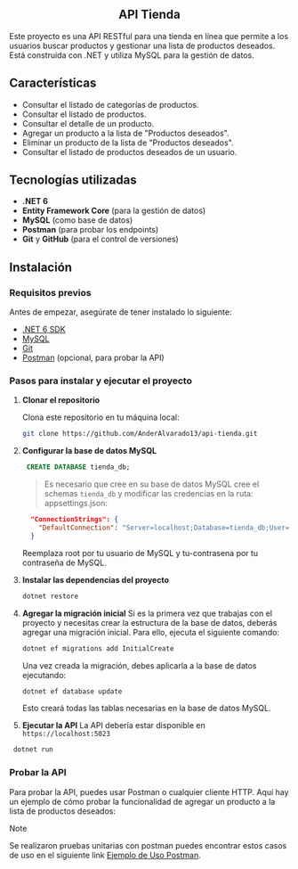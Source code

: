 <h2 align="center"> API Tienda </h2>

Este proyecto es una API RESTful para una tienda en línea que permite a los usuarios buscar productos y gestionar una lista de productos deseados. Está construida con .NET y utiliza MySQL para la gestión de datos.

## Características

- Consultar el listado de categorías de productos.
- Consultar el listado de productos.
- Consultar el detalle de un producto.
- Agregar un producto a la lista de "Productos deseados".
- Eliminar un producto de la lista de "Productos deseados".
- Consultar el listado de productos deseados de un usuario.

## Tecnologías utilizadas

- **.NET 6**
- **Entity Framework Core** (para la gestión de datos)
- **MySQL** (como base de datos)
- **Postman** (para probar los endpoints)
- **Git** y **GitHub** (para el control de versiones)

## Instalación

### Requisitos previos

Antes de empezar, asegúrate de tener instalado lo siguiente:

- [.NET 6 SDK](https://dotnet.microsoft.com/download/dotnet/6.0)
- [MySQL](https://www.mysql.com/downloads/)
- [Git](https://git-scm.com/)
- [Postman](https://www.postman.com/downloads/) (opcional, para probar la API)

### Pasos para instalar y ejecutar el proyecto

1. **Clonar el repositorio**

   Clona este repositorio en tu máquina local:

   ```bash
   git clone https://github.com/AnderAlvarado13/api-tienda.git

2. **Configurar la base de datos MySQL**
   ```sql
    CREATE DATABASE tienda_db;
   ```
    > Es necesario que cree en su base de datos MySQL cree el schemas `tienda_db` y modificar las credencias en la ruta: appsettings.json:
    ```json
      "ConnectionStrings": {
        "DefaultConnection": "Server=localhost;Database=tienda_db;User=root;Password=tucontrasena;"
      }
    ```
    Reemplaza root por tu usuario de MySQL y tu-contrasena por tu contraseña de MySQL.
   
4. **Instalar las dependencias del proyecto**
   ```bash
   dotnet restore
5. **Agregar la migración inicial**
   Si es la primera vez que trabajas con el proyecto y necesitas crear la estructura de la base de datos, deberás agregar una migración inicial. Para ello, ejecuta el siguiente comando:
   ```bash
   dotnet ef migrations add InitialCreate
   ```
   Una vez creada la migración, debes aplicarla a la base de datos ejecutando:
   ```bash
   dotnet ef database update
   ```
   Esto creará todas las tablas necesarias en la base de datos MySQL.

6. **Ejecutar la API**
   La API debería estar disponible en `https://localhost:5023`
  ```bash
   dotnet run
   ```

### Probar la API
   Para probar la API, puedes usar Postman o cualquier cliente HTTP. Aquí hay un ejemplo de cómo probar la funcionalidad de agregar un producto a la lista de productos deseados:
  > [!NOTE]
  > Se realizaron pruebas unitarias con postman puedes encontrar estos casos de uso en el siguiente link [Ejemplo de Uso Postman](https://documenter.getpostman.com/view/31586031/2sAXqpAQ8B#1d89b836-42f7-42de-8a93-b91445d7b5f5).


